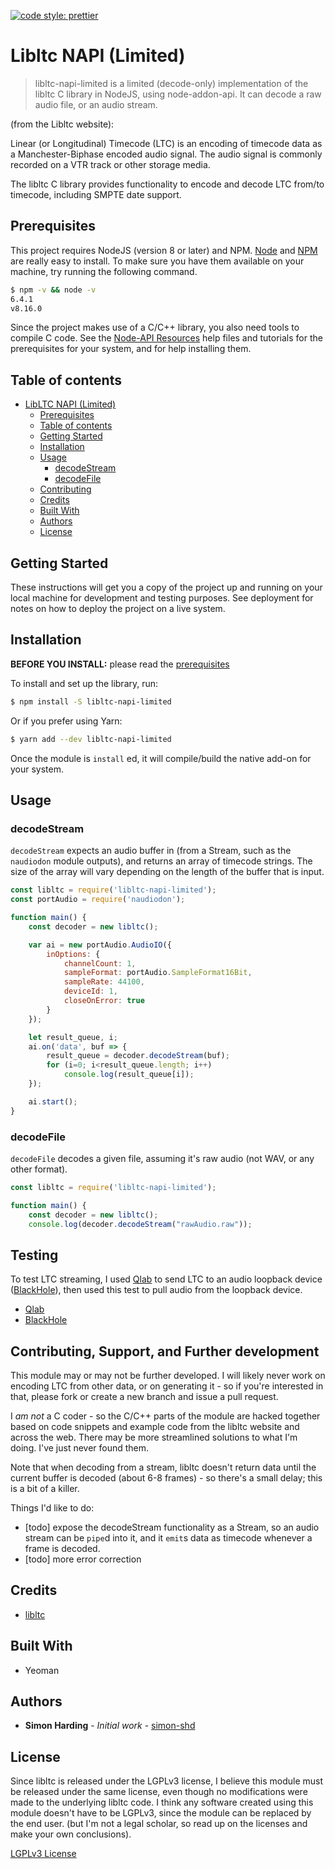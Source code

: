 [![code style: prettier](https://img.shields.io/badge/code_style-prettier-ff69b4.svg?style=flat-square)](https://github.com/prettier/prettier)


# <a name="project-name"></a>Libltc NAPI (Limited)

> libltc-napi-limited is a limited (decode-only) implementation of the libltc C library in NodeJS, using node-addon-api. It can decode a raw audio file, or an audio stream.

(from the Libltc website):

Linear (or Longitudinal) Timecode (LTC) is an encoding of timecode data as a Manchester-Biphase encoded 
audio signal. The audio signal is commonly recorded on a VTR track or other storage media. 

The libltc C library provides functionality to encode and decode LTC from/to timecode, including SMPTE date support.


## Prerequisites

This project requires NodeJS (version 8 or later) and NPM.
[Node](http://nodejs.org/) and [NPM](https://npmjs.org/) are really easy to install.
To make sure you have them available on your machine,
try running the following command.

```sh
$ npm -v && node -v
6.4.1
v8.16.0
```
Since the project makes use of a C/C++ library, you also need tools to compile C code. See the [Node-API Resources](https://nodejs.github.io/node-addon-examples/getting-started/tools) help files and tutorials for the prerequisites for your system, and for help installing them.


## Table of contents

- [LibLTC NAPI (Limited)](#project-name)
  - [Prerequisites](#prerequisites)
  - [Table of contents](#table-of-contents)
  - [Getting Started](#getting-started)
  - [Installation](#installation)
  - [Usage](#usage)
    - [decodeStream](#decodeStream)
    - [decodeFile](#decodeFile)
  - [Contributing](#contributing)
  - [Credits](#credits)
  - [Built With](#built-with)
  - [Authors](#authors)
  - [License](#license)

## Getting Started

These instructions will get you a copy of the project up and running on your local machine for development and testing purposes. See deployment for notes on how to deploy the project on a live system.

## Installation

**BEFORE YOU INSTALL:** please read the [prerequisites](#prerequisites)

To install and set up the library, run:

```sh
$ npm install -S libltc-napi-limited
```

Or if you prefer using Yarn:

```sh
$ yarn add --dev libltc-napi-limited
```

Once the module is `install` ed, it will compile/build the native add-on for your system.


## Usage

### decodeStream

`decodeStream` expects an audio buffer in (from a Stream, such as the `naudiodon` module outputs), and returns an array of timecode strings. The size of the array will vary depending on the length of the buffer that is input. 

```js
const libltc = require('libltc-napi-limited');
const portAudio = require('naudiodon');

function main() {
    const decoder = new libltc();

    var ai = new portAudio.AudioIO({
        inOptions: {
            channelCount: 1,
            sampleFormat: portAudio.SampleFormat16Bit,
            sampleRate: 44100,
            deviceId: 1,
            closeOnError: true
        }
    });

    let result_queue, i;
    ai.on('data', buf => {
        result_queue = decoder.decodeStream(buf);
        for (i=0; i<result_queue.length; i++)
            console.log(result_queue[i]);
    });

    ai.start();
}
```

### decodeFile

`decodeFile` decodes a given file, assuming it's raw audio (not WAV, or any other format).


```js
const libltc = require('libltc-napi-limited');

function main() {
    const decoder = new libltc();
    console.log(decoder.decodeStream("rawAudio.raw"));

```

## Testing

To test LTC streaming, I used [Qlab](https://qlab.app/) to send LTC to an audio loopback device ([BlackHole](https://existential.audio/blackhole/)), then used this test to pull audio from the loopback device.

* [Qlab](https://qlab.app/)
* [BlackHole](https://existential.audio/blackhole/)


## <a name="contributing"></a>Contributing, Support, and Further development

This module may or may not be further developed. I will likely never work on encoding LTC from other data, or on generating it - so if you're interested in that, please fork or create a new branch and issue a pull request. 

I *am not* a C coder - so the C/C++ parts of the module are hacked together based on code snippets and example code from the libltc website and across the web. There may be more streamlined solutions to what I'm doing. I've just never found them.

Note that when decoding from a stream, libltc doesn't return data until the current buffer is decoded (about 6-8 frames) - so there's a small delay; this is a bit of a killer.

Things I'd like to do:

* [todo] expose the decodeStream functionality as a Stream, so an audio stream can be `pipe`d into it, and it `emit`s data as timecode whenever a frame is decoded.
* [todo] more error correction

## Credits

* [libltc](https://x42.github.io/libltc/index.html)

## Built With

* Yeoman

## Authors

* **Simon Harding** - *Initial work* - [simon-shd](https://github.com/simon-shd)

## License

Since libltc is released under the LGPLv3 license, I believe this module must be released under the same license, even though no modifications were made to the underlying libltc code. I think any software created using this module doesn't have to be LGPLv3, since the module can be replaced by the end user. (but I'm not a legal scholar, so read up on the licenses and make your own conclusions).

[LGPLv3 License](http://www.gnu.org/licenses/lgpl-3.0.txt)